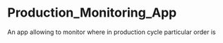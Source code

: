 # Production_Monitoring_App
An app allowing to monitor where in production cycle particular order is
